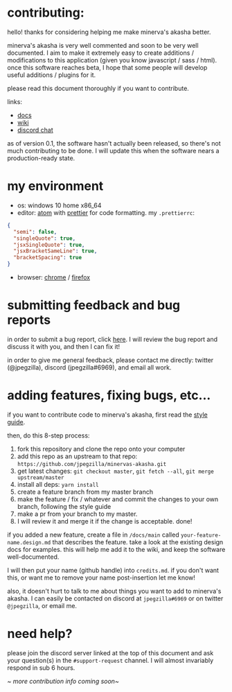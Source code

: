 # contributing:

hello! thanks for considering helping me make minerva's akasha better.

minerva's akasha is very well commented and soon to be very well documented. I aim to make it extremely easy to create additions / modifications to this application (given you know javascript / sass / html). once this software reaches beta, I hope that some people will develop useful additions / plugins for it.

please read this document thoroughly if you want to contribute.

links:

-   [docs](https://github.com/jpegzilla/minervas-akasha/tree/master/docs/main)
-   [wiki](https://github.com/jpegzilla/minervas-akasha/wiki)
-   [discord chat](https://discordapp.com/invite/Ft9rVA6)

as of version 0.1, the software hasn't actually been released, so there's not much contributing to be done. I will update this when the software nears a production-ready state.

# my environment

-   os: windows 10 home x86_64
-   editor: [atom](https://atom.io/) with [prettier](https://prettier.io/) for code formatting. my `.prettierrc`:

```json
{
  "semi": false,
  "singleQuote": true,
  "jsxSingleQuote": true,
  "jsxBracketSameLine": true,
  "bracketSpacing": true
}
```

-   browser: [chrome](https://www.google.com/chrome/) / [firefox](https://www.mozilla.org/en-US/firefox/)

# submitting feedback and bug reports

in order to submit a bug report, click [here](https://github.com/jpegzilla/minervas-akasha/issues/new?assignees=jpegzilla&labels=bug&template=bug-report.md&title=%5Bbug%5D). I will review the bug report and discuss it with you, and then I can fix it!

in order to give me general feedback, please contact me directly: twitter (@jpegzilla), discord (jpegzilla#6969), and email all work.

# adding features, fixing bugs, etc...

if you want to contribute code to minerva's akasha, first read the [style guide](https://github.com/jpegzilla/minervas-akasha/blob/master/docs/main/style-guide.md).

then, do this 8-step process:

1.  fork this repository and clone the repo onto your computer
2.  add this repo as an upstream to that repo: `https://github.com/jpegzilla/minervas-akasha.git`
3.  get latest changes: `git checkout master`, `git fetch --all`, `git merge upstream/master`
4.  install all deps: `yarn install`
5.  create a feature branch from my master branch
6.  make the feature / fix / whatever and commit the changes to your own branch, following the style guide
7.  make a pr from your branch to my master.
8.  I will review it and merge it if the change is acceptable. done!

if you added a new feature, create a file in `/docs/main` called `your-feature-name.design.md` that describes the feature. take a look at the existing design docs for examples. this will help me add it to the wiki, and keep the software well-documented.

I will then put your name (github handle) into `credits.md`. if you don't want this, or want me to remove your name post-insertion let me know!

also, it doesn't hurt to talk to me about things you want to add to minerva's akasha. I can easily be contacted on discord at `jpegzilla#6969` or on twitter `@jpegzilla`, or email me.

# need help?

please join the discord server linked at the top of this document and ask your question(s) in the `#support-request` channel. I will almost invariably respond in sub 6 hours.

_~ more contribution info coming soon~_

